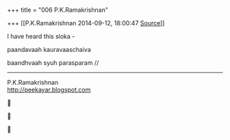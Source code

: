 +++
title = "006 P.K.Ramakrishnan"

+++
[[P.K.Ramakrishnan	2014-09-12, 18:00:47 [Source](https://groups.google.com/g/samskrita/c/dvhwtiBGHNk)]]



I have heard this sloka -

  

paandavaah kauravaaschaiva

baandhvaah syuh parasparam //



-----------------------------------  
P.K.Ramakrishnan  
<http://peekayar.blogspot.com>

  
  







